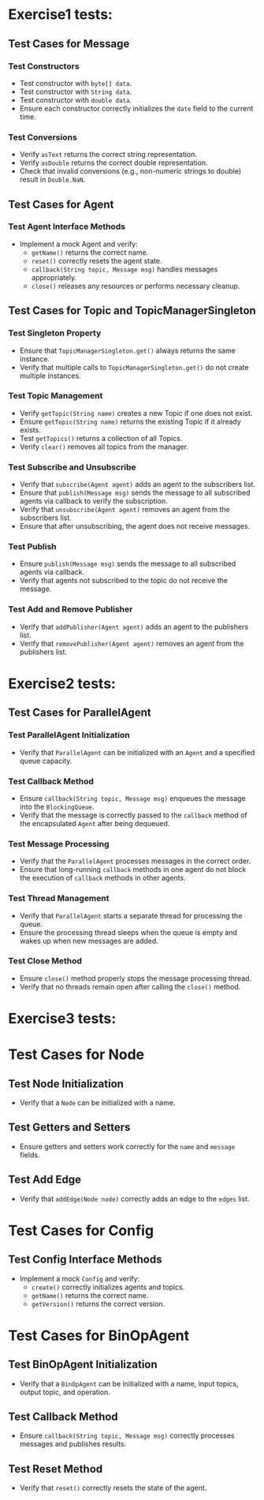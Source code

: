 # Exercise1 tests:

## Test Cases for Message

### Test Constructors

- Test constructor with `byte[] data`.
- Test constructor with `String data`.
- Test constructor with `double data`.
- Ensure each constructor correctly initializes the `date` field to the current time.

### Test Conversions

- Verify `asText` returns the correct string representation.
- Verify `asDouble` returns the correct double representation.
- Check that invalid conversions (e.g., non-numeric strings to double) result in `Double.NaN`.

## Test Cases for Agent

### Test Agent Interface Methods

- Implement a mock Agent and verify:
  - `getName()` returns the correct name.
  - `reset()` correctly resets the agent state.
  - `callback(String topic, Message msg)` handles messages appropriately.
  - `close()` releases any resources or performs necessary cleanup.

## Test Cases for Topic and TopicManagerSingleton

### Test Singleton Property

- Ensure that `TopicManagerSingleton.get()` always returns the same instance.
- Verify that multiple calls to `TopicManagerSingleton.get()` do not create multiple instances.

### Test Topic Management

- Verify `getTopic(String name)` creates a new Topic if one does not exist.
- Ensure `getTopic(String name)` returns the existing Topic if it already exists.
- Test `getTopics()` returns a collection of all Topics.
- Verify `clear()` removes all topics from the manager.

### Test Subscribe and Unsubscribe

- Verify that `subscribe(Agent agent)` adds an agent to the subscribers list.
- Ensure that `publish(Message msg)` sends the message to all subscribed agents via callback to verify the subscription.
- Verify that `unsubscribe(Agent agent)` removes an agent from the subscribers list.
- Ensure that after unsubscribing, the agent does not receive messages.

### Test Publish

- Ensure `publish(Message msg)` sends the message to all subscribed agents via callback.
- Verify that agents not subscribed to the topic do not receive the message.

### Test Add and Remove Publisher

- Verify that `addPublisher(Agent agent)` adds an agent to the publishers list.
- Verify that `removePublisher(Agent agent)` removes an agent from the publishers list.




# Exercise2 tests:

## Test Cases for ParallelAgent

### Test ParallelAgent Initialization

- Verify that `ParallelAgent` can be initialized with an `Agent` and a specified queue capacity.

### Test Callback Method

- Ensure `callback(String topic, Message msg)` enqueues the message into the `BlockingQueue`.
- Verify that the message is correctly passed to the `callback` method of the encapsulated `Agent` after being dequeued.

### Test Message Processing

- Verify that the `ParallelAgent` processes messages in the correct order.
- Ensure that long-running `callback` methods in one agent do not block the execution of `callback` methods in other agents.

### Test Thread Management

- Verify that `ParallelAgent` starts a separate thread for processing the queue.
- Ensure the processing thread sleeps when the queue is empty and wakes up when new messages are added.

### Test Close Method

- Ensure `close()` method properly stops the message processing thread.
- Verify that no threads remain open after calling the `close()` method.



# Exercise3 tests:

# Test Cases for Node

## Test Node Initialization

- Verify that a `Node` can be initialized with a name.

## Test Getters and Setters

- Ensure getters and setters work correctly for the `name` and `message` fields.

## Test Add Edge

- Verify that `addEdge(Node node)` correctly adds an edge to the `edges` list.

# Test Cases for Config

## Test Config Interface Methods

- Implement a mock `Config` and verify:
  - `create()` correctly initializes agents and topics.
  - `getName()` returns the correct name.
  - `getVersion()` returns the correct version.

# Test Cases for BinOpAgent

## Test BinOpAgent Initialization

- Verify that a `BinOpAgent` can be initialized with a name, input topics, output topic, and operation.

## Test Callback Method

- Ensure `callback(String topic, Message msg)` correctly processes messages and publishes results.

## Test Reset Method

- Verify that `reset()` correctly resets the state of the agent.
